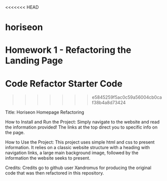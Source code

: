<<<<<<< HEAD
# horiseon
Homework 1 - Refactoring the Landing Page
=======
# Code Refactor Starter Code
>>>>>>> e5845259f5ac0c59a56004cb0caf38b4a8d73424


Title: 
Horiseon Homepage Refactoring

How to Install and Run the Project: 
Simply navigate to the website and read the information provided! The links at the top direct you to specific info on the page.

How to Use the Project:
This project uses simple html and css to present information. It relies on a classic website structure with a heading with navigation links, a large main background image, followed by the information the website seeks to present. 

Credits: 
Credits go to github user Xandromus for producing the original code that was then refactored in this repository. 


